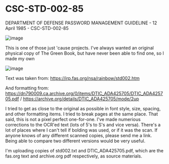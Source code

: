 # CSC-STD-002-85
DEPARTMENT OF DEFENSE PASSWORD MANAGEMENT GUIDELINE - 12 April 1985 - CSC-STD-002-85

![image](https://github.com/user-attachments/assets/9b748a83-d397-4e16-a1ed-e58127443bfc)

This is one of those just 'cause projects. I've always wanted an original physical copy of The Green Book, but have never been able to find one, so I made my own

![image](https://github.com/user-attachments/assets/edce6fa1-ad60-4cf5-aeb2-f07b97853b3e)

Text was taken from: https://irp.fas.org/nsa/rainbow/std002.htm

And formatting from: https://dn790009.ca.archive.org/0/items/DTIC_ADA425705/DTIC_ADA425705.pdf / https://archive.org/details/DTIC_ADA425705/mode/2up

I tried to get as close to the original as possible in font style, size, spacing, and other formatting items. I tried to break pages at the same place. That said, this is not a pixel perfect one-for-one. I've made numerious corrections to the OCR'ed text (lots of 5's to S's and vice versa). There's a lot of places where I can't tell if bolding was used, or if it was the scan. If anyone knows of any different scanned copies, please send me a link. Being able to compare two different versions would be very useful.

I'm uploading copies of std002.txt and DTIC_ADA425705.pdf, which are the fas.org text and archive.org pdf respectively, as source materials. 

